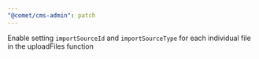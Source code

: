 ```yaml
---
"@comet/cms-admin": patch
---
```


Enable setting `importSourceId` and `importSourceType` for each individual file in the uploadFiles function
